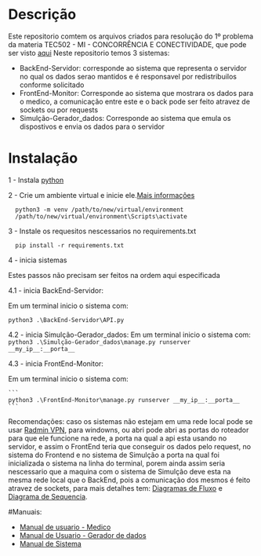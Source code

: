 # Descrição #
 Este repositorio comtem os arquivos criados para resolução do 1º problema da materia TEC502 - MI - CONCORRÊNCIA E CONECTIVIDADE, que pode ser visto [aqui](https://github.com/denielfer/pbl-conectvidade-problema1/blob/main/Apresenta%C3%A7%C3%A3o_do_Problema.pdf)
 Neste repositorio temos 3 sistemas:
  - BackEnd-Servidor: corresponde ao sistema que representa o servidor no qual os dados serao mantidos e é responsavel por redistribuilos conforme solicitado
  - FrontEnd-Monitor: Corresponde ao sistema que mostrara os dados para o medico, a comunicação entre este e o back pode ser feito atravez de sockets ou por requests
  - Simulção-Gerador_dados: Corresponde ao sistema que emula os dispostivos e envia os dados para o servidor
# Instalação #
1 - Instala [python](https://www.python.org/)
  
2 - Crie um ambiente virtual e inicie ele.[Mais informações](https://docs.python.org/3/library/venv.html)
  
      python3 -m venv /path/to/new/virtual/environment
      /path/to/new/virtual/environment\Scripts\activate

    
3 - Instale os requesitos nescessarios no requirements.txt
  
      pip install -r requirements.txt
    
4 - inicia sistemas

 Estes passos não precisam ser feitos na ordem aqui especificada
   
4.1 - inicia BackEnd-Servidor:
    
 Em um terminal inicio o sistema com:
      
    python3 .\BackEnd-Servidor\API.py

4.2 - inicia Simulção-Gerador_dados:
 Em um terminal inicio o sistema com:
    ```
    python3 .\Simulção-Gerador_dados\manage.py runserver __my_ip__:__porta__
    ```
      
4.3 - inicia FrontEnd-Monitor:
    
 Em um terminal inicio o sistema com:
      
    ```
    python3 .\FrontEnd-Monitor\manage.py runserver __my_ip__:__porta__
    ``` 
    
Recomendações: caso os sistemas não estejam em uma rede local pode se usar [Radmin VPN](https://www.radmin-vpn.com/br/), para windowns, ou abri pode abri as portas do roteador para que ele funcione na rede, a porta na qual a api esta usando no servidor, e assim o FrontEnd teria que conseguir os dados pelo request, no sistema do Frontend e no sistema de Simulção a porta na qual foi inicializada o sistema na linha do terminal, porem ainda assim seria nescessario que a maquina com o sistema de Simulção deve esta na mesma rede local que o BackEnd, pois a comunicação dos mesmos é feito atravez de sockets, para mais detalhes tem: [Diagramas de Fluxo](https://github.com/denielfer/pbl-conectvidade-problema1/blob/main/Diagrama%20de%20fluxo.png) e [Diagrama de Sequencia](https://github.com/denielfer/pbl-conectvidade-problema1/blob/main/diagrama%20de%20sequencia.png).
  
#Manuais:
 - [Manual de usuario - Medico](https://github.com/denielfer/pbl-conectvidade-problema1/blob/main/Manual%20de%20usuario%20-%20Medico.md)
 - [Manual de Usuario - Gerador de dados](https://github.com/denielfer/pbl-conectvidade-problema1/blob/main/Manual%20de%20Usuario%20-%20Gerador%20de%20dados.md)
 - [Manual de Sistema](https://github.com/denielfer/pbl-conectvidade-problema1/blob/main/Manual%20de%20Sistema.md)
